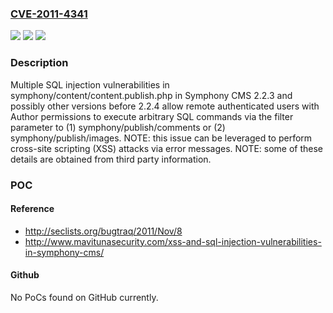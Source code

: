 ### [CVE-2011-4341](https://cve.mitre.org/cgi-bin/cvename.cgi?name=CVE-2011-4341)
![](https://img.shields.io/static/v1?label=Product&message=n%2Fa&color=blue)
![](https://img.shields.io/static/v1?label=Version&message=n%2Fa&color=blue)
![](https://img.shields.io/static/v1?label=Vulnerability&message=n%2Fa&color=brighgreen)

### Description

Multiple SQL injection vulnerabilities in symphony/content/content.publish.php in Symphony CMS 2.2.3 and possibly other versions before 2.2.4 allow remote authenticated users with Author permissions to execute arbitrary SQL commands via the filter parameter to (1) symphony/publish/comments or (2) symphony/publish/images.  NOTE: this issue can be leveraged to perform cross-site scripting (XSS) attacks via error messages.  NOTE: some of these details are obtained from third party information.

### POC

#### Reference
- http://seclists.org/bugtraq/2011/Nov/8
- http://www.mavitunasecurity.com/xss-and-sql-injection-vulnerabilities-in-symphony-cms/

#### Github
No PoCs found on GitHub currently.

